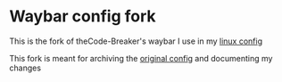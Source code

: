 # Waybar config fork
This is the fork of theCode-Breaker's waybar I use in my [linux config](https://github.com/fabischw/fedora-dotfiles)

This fork is meant for archiving the [original config](https://github.com/fabischw/waybar-fork/tree/054b7ede61738591e9eb5275962d63dad20a6dea) and documenting my changes





